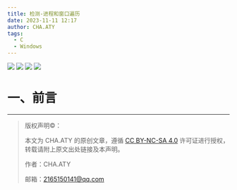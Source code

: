 ```yaml
---
title: 检测-进程和窗口遍历
date: 2023-11-11 12:17
author: CHA.ATY
tags:
  - C
  - Windows
---
```


![](https://img.shields.io/badge/C-17-green.svg)
![](https://img.shields.io/badge/C++-17-green.svg)
![](https://img.shields.io/badge/visual_studio-2019-green.svg)
![](https://img.shields.io/badge/Windows10-22H2_19045.3570-green.svg)

# 一、前言

---

> 版权声明©：
>
> 本文为 CHA.ATY 的原创文章，遵循 [CC BY-NC-SA 4.0](https://creativecommons.org/licenses/by-sa/4.0/) 许可证进行授权，转载请附上原文出处链接及本声明。
>
> 作者：CHA.ATY
>
> 邮箱：2165150141@qq.com